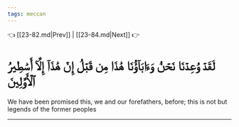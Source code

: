 ```yaml
---
tags: meccan
---
```


👈 [[23-82.md|Prev]] | [[23-84.md|Next]] 👉

# لَقَدۡ وُعِدۡنَا نَحۡنُ وَءَابَآؤُنَا هَٰذَا مِن قَبۡلُ إِنۡ هَٰذَآ إِلَّآ أَسَٰطِيرُ ٱلۡأَوَّلِينَ

We have been promised this, we and our forefathers, before; this is not but legends of the former peoples

---

